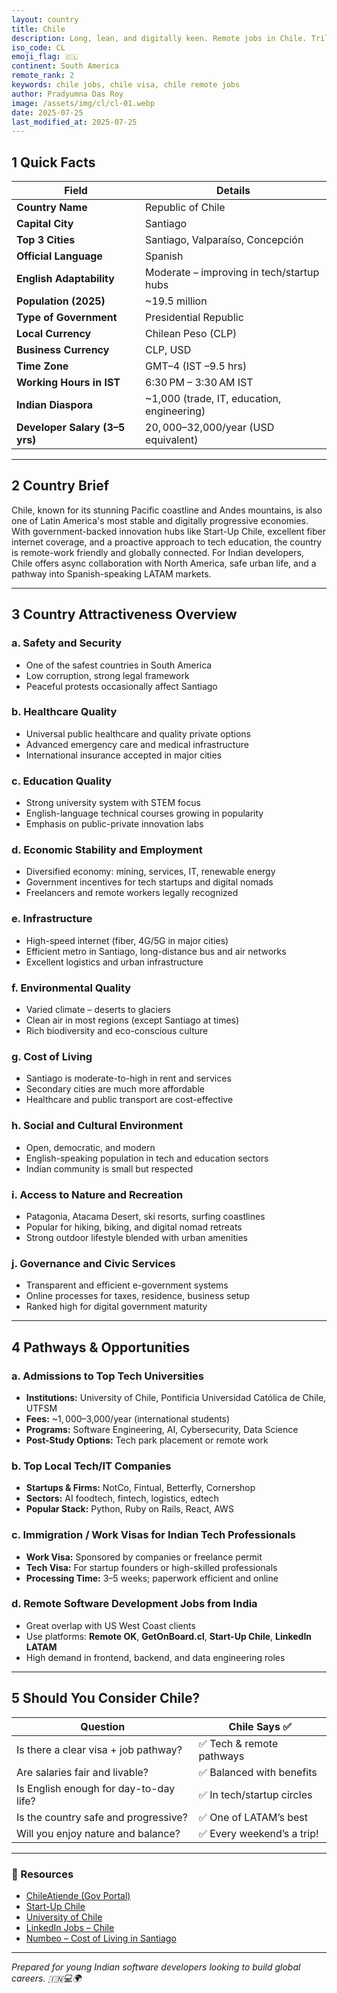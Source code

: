 ```yaml
---
layout: country
title: Chile
description: Long, lean, and digitally keen. Remote jobs in Chile. Trilp AI curated info. Indians in Chile.
iso_code: CL
emoji_flag: 🇨🇱
continent: South America
remote_rank: 2
keywords: chile jobs, chile visa, chile remote jobs
author: Pradyumna Das Roy
image: /assets/img/cl/cl-01.webp
date: 2025-07-25
last_modified_at: 2025-07-25
---
```


## 1 Quick Facts

| Field                          | Details                                    |
| ------------------------------ | ------------------------------------------ |
| **Country Name**               | Republic of Chile                          |
| **Capital City**               | Santiago                                   |
| **Top 3 Cities**               | Santiago, Valparaíso, Concepción           |
| **Official Language**          | Spanish                                    |
| **English Adaptability**       | Moderate – improving in tech/startup hubs  |
| **Population (2025)**          | ~19.5 million                              |
| **Type of Government**         | Presidential Republic                      |
| **Local Currency**             | Chilean Peso (CLP)                         |
| **Business Currency**          | CLP, USD                                   |
| **Time Zone**                  | GMT–4 (IST –9.5 hrs)                       |
| **Working Hours in IST**       | 6:30 PM – 3:30 AM IST                      |
| **Indian Diaspora**            | ~1,000 (trade, IT, education, engineering) |
| **Developer Salary (3–5 yrs)** | $20,000–$32,000/year (USD equivalent)      |

---

## 2 Country Brief

Chile, known for its stunning Pacific coastline and Andes mountains, is also one of Latin America's most stable and digitally progressive economies. With government-backed innovation hubs like Start-Up Chile, excellent fiber internet coverage, and a proactive approach to tech education, the country is remote-work friendly and globally connected. For Indian developers, Chile offers async collaboration with North America, safe urban life, and a pathway into Spanish-speaking LATAM markets.

---

## 3 Country Attractiveness Overview

### a. Safety and Security

- One of the safest countries in South America
- Low corruption, strong legal framework
- Peaceful protests occasionally affect Santiago

### b. Healthcare Quality

- Universal public healthcare and quality private options
- Advanced emergency care and medical infrastructure
- International insurance accepted in major cities

### c. Education Quality

- Strong university system with STEM focus
- English-language technical courses growing in popularity
- Emphasis on public-private innovation labs

### d. Economic Stability and Employment

- Diversified economy: mining, services, IT, renewable energy
- Government incentives for tech startups and digital nomads
- Freelancers and remote workers legally recognized

### e. Infrastructure

- High-speed internet (fiber, 4G/5G in major cities)
- Efficient metro in Santiago, long-distance bus and air networks
- Excellent logistics and urban infrastructure

### f. Environmental Quality

- Varied climate – deserts to glaciers
- Clean air in most regions (except Santiago at times)
- Rich biodiversity and eco-conscious culture

### g. Cost of Living

- Santiago is moderate-to-high in rent and services
- Secondary cities are much more affordable
- Healthcare and public transport are cost-effective

### h. Social and Cultural Environment

- Open, democratic, and modern
- English-speaking population in tech and education sectors
- Indian community is small but respected

### i. Access to Nature and Recreation

- Patagonia, Atacama Desert, ski resorts, surfing coastlines
- Popular for hiking, biking, and digital nomad retreats
- Strong outdoor lifestyle blended with urban amenities

### j. Governance and Civic Services

- Transparent and efficient e-government systems
- Online processes for taxes, residence, business setup
- Ranked high for digital government maturity

---

## 4 Pathways & Opportunities

### a. Admissions to Top Tech Universities

- **Institutions:** University of Chile, Pontificia Universidad Católica de Chile, UTFSM
- **Fees:** ~$1,000–$3,000/year (international students)
- **Programs:** Software Engineering, AI, Cybersecurity, Data Science
- **Post-Study Options:** Tech park placement or remote work

### b. Top Local Tech/IT Companies

- **Startups & Firms:** NotCo, Fintual, Betterfly, Cornershop
- **Sectors:** AI foodtech, fintech, logistics, edtech
- **Popular Stack:** Python, Ruby on Rails, React, AWS

### c. Immigration / Work Visas for Indian Tech Professionals

- **Work Visa:** Sponsored by companies or freelance permit
- **Tech Visa:** For startup founders or high-skilled professionals
- **Processing Time:** 3–5 weeks; paperwork efficient and online

### d. Remote Software Development Jobs from India

- Great overlap with US West Coast clients
- Use platforms: **Remote OK**, **GetOnBoard.cl**, **Start-Up Chile**, **LinkedIn LATAM**
- High demand in frontend, backend, and data engineering roles

---

## 5 Should You Consider Chile?

| Question                               | Chile Says ✅              |
| -------------------------------------- | -------------------------- |
| Is there a clear visa + job pathway?   | ✅ Tech & remote pathways  |
| Are salaries fair and livable?         | ✅ Balanced with benefits  |
| Is English enough for day-to-day life? | ✅ In tech/startup circles |
| Is the country safe and progressive?   | ✅ One of LATAM’s best     |
| Will you enjoy nature and balance?     | ✅ Every weekend’s a trip! |

---

### 🔗 Resources

- [ChileAtiende (Gov Portal)](https://www.chileatiende.gob.cl/)
- [Start-Up Chile](https://www.startupchile.org/)
- [University of Chile](https://www.uchile.cl/)
- [LinkedIn Jobs – Chile](https://www.linkedin.com/jobs/search/?location=Chile)
- [Numbeo – Cost of Living in Santiago](https://www.numbeo.com/cost-of-living/in/Santiago)

---

_Prepared for young Indian software developers looking to build global careers. 🇮🇳💻🌍_
